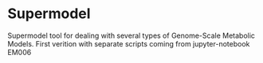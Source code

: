
# Supermodel

Supermodel tool for dealing with several types of Genome-Scale Metabolic
Models. First verition with separate scripts coming from jupyter-notebook EM006

